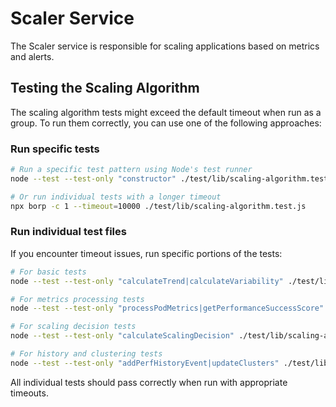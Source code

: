 # Scaler Service

The Scaler service is responsible for scaling applications based on metrics and alerts.

## Testing the Scaling Algorithm

The scaling algorithm tests might exceed the default timeout when run as a group. To run them correctly, you can use one of the following approaches:

### Run specific tests

```bash
# Run a specific test pattern using Node's test runner
node --test --test-only "constructor" ./test/lib/scaling-algorithm.test.js

# Or run individual tests with a longer timeout
npx borp -c 1 --timeout=10000 ./test/lib/scaling-algorithm.test.js
```

### Run individual test files

If you encounter timeout issues, run specific portions of the tests:

```bash
# For basic tests
node --test --test-only "calculateTrend|calculateVariability" ./test/lib/scaling-algorithm.test.js

# For metrics processing tests
node --test --test-only "processPodMetrics|getPerformanceSuccessScore" ./test/lib/scaling-algorithm.test.js

# For scaling decision tests
node --test --test-only "calculateScalingDecision" ./test/lib/scaling-algorithm.test.js

# For history and clustering tests
node --test --test-only "addPerfHistoryEvent|updateClusters" ./test/lib/scaling-algorithm.test.js
```

All individual tests should pass correctly when run with appropriate timeouts.